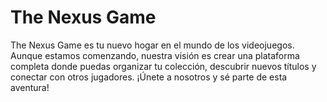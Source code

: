 # The Nexus Game
The Nexus Game es tu nuevo hogar en el mundo de los videojuegos. Aunque estamos comenzando, nuestra visión es crear una plataforma completa donde puedas organizar tu colección, descubrir nuevos títulos y conectar con otros jugadores. ¡Únete a nosotros y sé parte de esta aventura!
